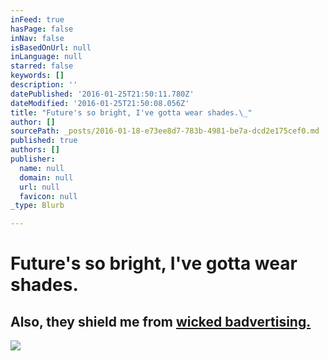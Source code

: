 ```yaml
---
inFeed: true
hasPage: false
inNav: false
isBasedOnUrl: null
inLanguage: null
starred: false
keywords: []
description: ''
datePublished: '2016-01-25T21:50:11.780Z'
dateModified: '2016-01-25T21:50:08.056Z'
title: "Future's so bright, I've gotta wear shades.\_"
author: []
sourcePath: _posts/2016-01-18-e73ee8d7-783b-4981-be7a-dcd2e175cef0.md
published: true
authors: []
publisher:
  name: null
  domain: null
  url: null
  favicon: null
_type: Blurb

---
```

# Future's so bright, I've gotta wear shades. 

## Also, they shield me from [wicked badvertising.][0]
![](https://the-grid-user-content.s3-us-west-2.amazonaws.com/7e84c72f-0689-4a56-a76c-56aa40c865cd.JPG)

[0]: http://www.wickedbadvertising.com/